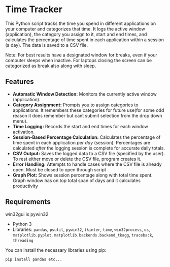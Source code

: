 # Time Tracker

This Python script tracks the time you spend in different applications on your computer and categorizes that time. It logs the active window (application), 
the category you assign to it, start and end times, and calculates the percentage of time spent in each application within a session (a day).  The data is saved to a CSV file.

Note: For best results have a designated window for breaks, even if your computer sleeps when inactive. For laptops closing the screen can be categorized as break also along with sleep.

## Features

*   **Automatic Window Detection:** Monitors the currently active window (application).
*   **Category Assignment:** Prompts you to assign categories to applications.  It remembers these categories for future use(for some odd reason it does remember but cant submit selection from the drop down menu).
*   **Time Logging:** Records the start and end times for each window activation.
*   **Session-Based Percentage Calculation:** Calculates the percentage of time spent in each application *per day* (session).  Percentages are calculated *after* the logging session is complete for accurate daily totals.
*   **CSV Output:** Saves the logged data to a CSV file (specified by the user). To rest either move or delete the CSV file, program creates it.
*   **Error Handling:** Attempts to handle cases where the CSV file is already open. Must be closed to open through script
*   **Graph Plot:** Shows session percentage along with total time spent. Graph window has on top total span of days and it calculates productivity

## Requirements
win32gui is pywin32
*   Python 3
*   Libraries: `pandas`, `psutil`, `pywin32`, `tkinter`, `time`, `win32process`, `os`, `matplotlib.pyplot`, `matplotlib.backends.backend_tkagg`, `traceback`, `threading`

You can install the necessary libraries using pip:

```bash
pip install pandas etc...
```
